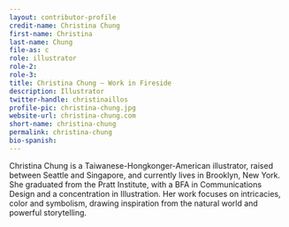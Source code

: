 ```yaml
---
layout: contributor-profile
credit-name: Christina Chung
first-name: Christina
last-name: Chung
file-as: c
role: illustrator
role-2:
role-3:
title: Christina Chung — Work in Fireside
description: Illustrator
twitter-handle: christinaillos
profile-pic: christina-chung.jpg
website-url: christina-chung.com
short-name: christina-chung
permalink: christina-chung
bio-spanish:
---
```

Christina Chung is a Taiwanese-Hongkonger-American illustrator, raised between Seattle and Singapore, and currently lives in Brooklyn, New York. She graduated from the Pratt Institute, with a BFA in Communications Design and a concentration in Illustration. Her work focuses on intricacies, color and symbolism, drawing inspiration from the natural world and powerful storytelling.
